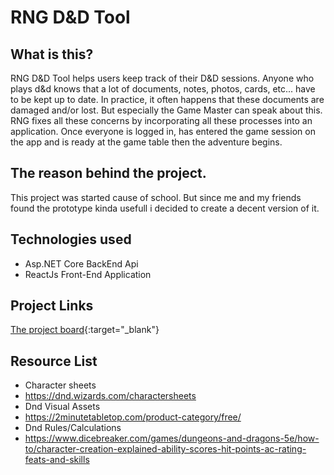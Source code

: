 # RNG D&D Tool

## What is this?
RNG D&D Tool helps users keep track of their D&D sessions. Anyone who plays d&d knows that a lot of documents, notes, photos, cards, etc... have to be kept up to date. In practice, it often happens that these documents are damaged and/or lost.
But especially the Game Master can speak about this.
RNG fixes all these concerns by incorporating all these processes into an application.
Once everyone is logged in, has entered the game session on the app and is ready at the game table then the adventure begins.

## The reason behind the project.
This project was started cause of school. But since me and my friends found the prototype kinda usefull i decided to create a decent version of it.

## Technologies used
- Asp.NET Core BackEnd Api
- ReactJs Front-End Application

## Project Links
[The project board](https://github.com/users/KennethSpeecke/projects/4){:target="_blank"}

## Resource List
- Character sheets
- https://dnd.wizards.com/charactersheets
- Dnd Visual Assets
- https://2minutetabletop.com/product-category/free/
- Dnd Rules/Calculations
- https://www.dicebreaker.com/games/dungeons-and-dragons-5e/how-to/character-creation-explained-ability-scores-hit-points-ac-rating-feats-and-skills

